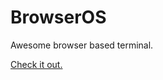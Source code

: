 BrowserOS
=========

Awesome browser based terminal.

[Check it out.](http://fuzetsu.github.com/BrowserOS)
